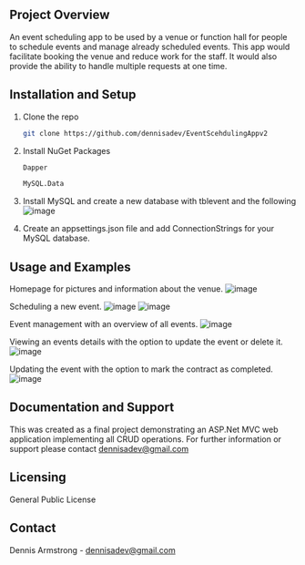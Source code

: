 ## Project Overview
An event scheduling app to be used by a venue or function hall for people to schedule events and manage already scheduled events.
This app would facilitate booking the venue and reduce work for the staff. It would also provide the ability to handle multiple requests at one time.

## Installation and Setup
1. Clone the repo
   ```sh
   git clone https://github.com/dennisadev/EventScehdulingAppv2
   ```
2. Install NuGet Packages
   ```sh
   Dapper
   ```
   ```sh
   MySQL.Data
   ```
3. Install MySQL and create a new database with tblevent and the following
   ![image](https://github.com/user-attachments/assets/57966396-e5d9-457f-a89b-e9ea6271269a)

4. Create an appsettings.json file and add ConnectionStrings for your MySQL database.

## Usage and Examples
Homepage for pictures and information about the venue.
![image](https://github.com/user-attachments/assets/62711eba-7708-457b-abc0-4f8e01429153)

Scheduling a new event.
![image](https://github.com/user-attachments/assets/1e958de6-b3f1-47ad-b325-5821cc379772)
![image](https://github.com/user-attachments/assets/c54deb3f-718f-40c5-b6d3-6c43f068be78)

Event management with an overview of all events.
![image](https://github.com/user-attachments/assets/ff3bf9f1-1208-49ca-b919-0ea9ecc26166)

Viewing an events details with the option to update the event or delete it.
![image](https://github.com/user-attachments/assets/592ac39a-6424-476e-af8a-9c06484c230e)

Updating the event with the option to mark the contract as completed.
![image](https://github.com/user-attachments/assets/9dbffc85-9fb5-42af-aa1a-85f194738553)

## Documentation and Support
This was created as a final project demonstrating an ASP.Net MVC web application implementing all CRUD operations.
For further information or support please contact dennisadev@gmail.com

## Licensing
General Public License 

## Contact
Dennis Armstrong - dennisadev@gmail.com
